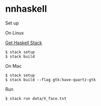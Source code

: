 # nnhaskell

Set up

On Linux

[Get Haskell Stack](https://docs.haskellstack.org/en/stable/README/#how-to-install)
```
$ stack setup
$ stack build
```

On Mac
```
$ stack setup
$ stack build --flag gtk:have-quartz-gtk
```

Run
```
$ stack run data/X_face.txt
```
